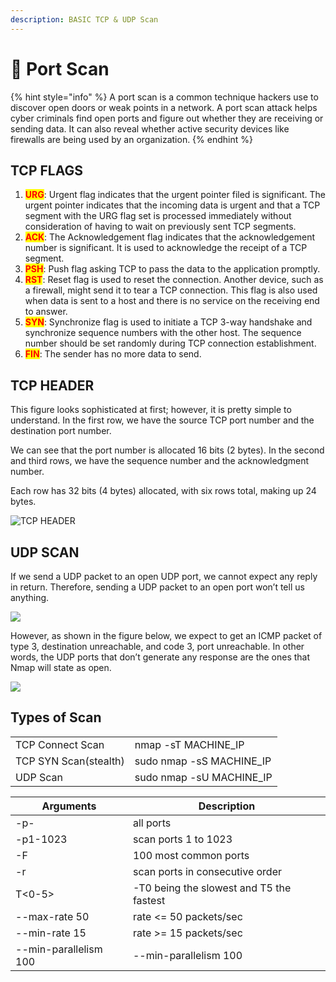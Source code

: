 ```yaml
---
description: BASIC TCP & UDP Scan
---
```


# 🤖 Port Scan

{% hint style="info" %}
A port scan is a common technique hackers use to discover open doors or weak points in a network. A port scan attack helps cyber criminals find open ports and figure out whether they are receiving or sending data. It can also reveal whether active security devices like firewalls are being used by an organization.
{% endhint %}

## &#x20;TCP FLAGS



1. <mark style="color:red;">**URG**</mark>: Urgent flag indicates that the urgent pointer filed is significant. The urgent pointer indicates that the incoming data is urgent and that a TCP segment with the URG flag set is processed immediately without consideration of having to wait on previously sent TCP segments.
2. <mark style="color:red;">**ACK**</mark>: The Acknowledgement flag indicates that the acknowledgement number is significant. It is used to acknowledge the receipt of a TCP segment.
3. <mark style="color:red;">**PSH**</mark>: Push flag asking TCP to pass the data to the application promptly.
4. <mark style="color:red;">**RST**</mark>: Reset flag is used to reset the connection. Another device, such as a firewall, might send it to tear a TCP connection. This flag is also used when data is sent to a host and there is no service on the receiving end to answer.
5. <mark style="color:red;">**SYN**</mark>: Synchronize flag is used to initiate a TCP 3-way handshake and synchronize sequence numbers with the other host. The sequence number should be set randomly during TCP connection establishment.
6. <mark style="color:red;">**FIN**</mark>: The sender has no more data to send.

## TCP HEADER

This figure looks sophisticated at first; however, it is pretty simple to understand. In the first row, we have the source TCP port number and the destination port number.&#x20;

We can see that the port number is allocated 16 bits (2 bytes). In the second and third rows, we have the sequence number and the acknowledgment number.&#x20;

Each row has 32 bits (4 bytes) allocated, with six rows total, making up 24 bytes.

![TCP HEADER](https://tryhackme-images.s3.amazonaws.com/user-uploads/5f04259cf9bf5b57aed2c476/room-content/79ca8e4acbd573a27cee413cde927769.png)

## UDP SCAN

If we send a UDP packet to an open UDP port, we cannot expect any reply in return. Therefore, sending a UDP packet to an open port won’t tell us anything.

![](https://tryhackme-images.s3.amazonaws.com/user-uploads/5f04259cf9bf5b57aed2c476/room-content/085088cd1b2b122312b1ee952c4aa0f7.png)

However, as shown in the figure below, we expect to get an ICMP packet of type 3, destination unreachable, and code 3, port unreachable. In other words, the UDP ports that don’t generate any response are the ones that Nmap will state as open.

![](https://tryhackme-images.s3.amazonaws.com/user-uploads/5f04259cf9bf5b57aed2c476/room-content/8b8b32517699b96777641a97dbf9d880.png)

## Types of Scan

|                       |                           |
| --------------------- | ------------------------- |
| TCP Connect Scan      | nmap -sT MACHINE\_IP      |
| TCP SYN Scan(stealth) | sudo nmap -sS MACHINE\_IP |
| UDP Scan              | sudo nmap -sU MACHINE\_IP |

| Arguments             | Description                              |
| --------------------- | ---------------------------------------- |
| -p-                   | all ports                                |
| -p1-1023              | scan ports 1 to 1023                     |
| -F                    | 100 most common ports                    |
| -r                    | scan ports in consecutive order          |
| T<0-5>                | -T0 being the slowest and T5 the fastest |
| --max-rate 50         | rate <= 50 packets/sec                   |
| --min-rate 15         | rate >= 15 packets/sec                   |
| --min-parallelism 100 | --min-parallelism 100                    |
